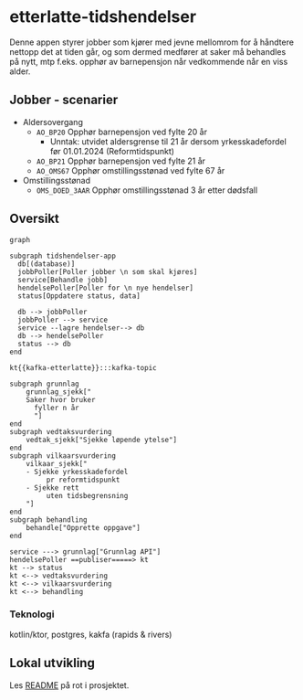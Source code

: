 # etterlatte-tidshendelser

Denne appen styrer jobber som kjører med jevne mellomrom for å håndtere nettopp det at tiden går, og som dermed medfører at saker må behandles på nytt, mtp f.eks. opphør av barnepensjon når vedkommende når en viss alder.

## Jobber - scenarier

- Aldersovergang
  - `AO_BP20` Opphør barnepensjon ved fylte 20 år
    - Unntak: utvidet aldersgrense til 21 år dersom yrkesskadefordel før 01.01.2024 (Reformtidspunkt)
  - `AO_BP21` Opphør barnepensjon ved fylte 21 år
  - `AO_OMS67` Opphør omstillingsstønad ved fylte 67 år
- Omstillingsstønad
  - `OMS_DOED_3AAR` Opphør omstillingsstønad 3 år etter dødsfall

## Oversikt

```mermaid
graph 
    
subgraph tidshendelser-app
  db[(database)]
  jobbPoller[Poller jobber \n som skal kjøres]
  service[Behandle jobb]
  hendelsePoller[Poller for \n nye hendelser]
  status[Oppdatere status, data]
  
  db --> jobbPoller
  jobbPoller --> service
  service --lagre hendelser--> db
  db --> hendelsePoller
  status --> db
end
  
kt{{kafka-etterlatte}}:::kafka-topic

subgraph grunnlag
    grunnlag_sjekk["
    Saker hvor bruker 
      fyller n år
      "]
end
subgraph vedtaksvurdering
    vedtak_sjekk["Sjekke løpende ytelse"]
end
subgraph vilkaarsvurdering
    vilkaar_sjekk["
    - Sjekke yrkesskadefordel 
         pr reformtidspunkt 
    - Sjekke rett 
         uten tidsbegrensning
    "]
end
subgraph behandling
    behandle["Opprette oppgave"]
end

service ---> grunnlag["Grunnlag API"]
hendelsePoller ==publiser=====> kt
kt --> status
kt <--> vedtaksvurdering
kt <--> vilkaarsvurdering
kt <--> behandling
```

### Teknologi
kotlin/ktor, postgres, kakfa (rapids & rivers)

## Lokal utvikling

Les [README](../../README.md) på rot i prosjektet.

